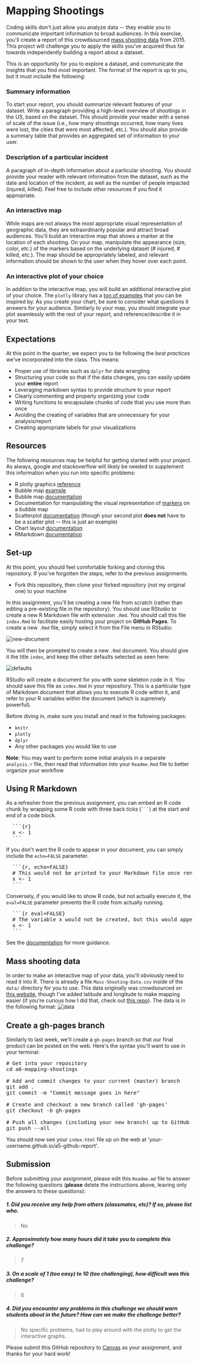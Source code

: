 Mapping Shootings
=================

Coding skills don't just allow you analyze data -- they enable you to communicate important information to broad audiences. In this exercise, you'll create a report of this crowdsourced <a href="http://www.shootingtracker.com/wiki/Mass_Shootings_in_2015" target="_blank">mass shooting data</a> from 2015. This project will challenge you to apply the skills you've acquired thus far towards independently building a report about a dataset.

This is an opportunity for you to explore a dataset, and communicate the insights that you find most important. The format of the report is up to you, but it must include the following:

### Summary information

To start your report, you should summarize relevant features of your dataset. Write a paragraph providing a high-level overview of shootings in the US, based on the dataset. This should provide your reader with a sense of scale of the issue (i.e., how many shootings occurred, how many lives were lost, the cities that were most affected, etc.). You should also provide a summary table that provides an aggregated set of information to your user.

### Description of a particular incident

A paragraph of in-depth information about a particular shooting. You should provide your reader with relevant information from the dataset, such as the date and location of the incident, as well as the number of people impacted (injured, killed). Feel free to include other resources if you find it appropriate.

### An interactive map

While maps are not always the most appropriate visual representation of geographic data, they are extraordinarily popular and attract broad audiences. You'll build an interactive map that shows a marker at the location of each shooting. On your map, manipulate the appearance (size, color, etc.) of the markers based on the underlying dataset (\# injured, \# killed, etc.). The map should be appropriately labeled, and relevant information should be shown to the user when they hover over each point.

### An interactive plot of your choice

In addition to the interactive map, you will build an additional interactive plot of your choice. The `plotly` library has a [ton of examples](https://plot.ly/r/#basic-charts) that you can be inspired by. As you create your chart, be sure to consider what questions it answers for your audience. Similarly to your map, you should integrate your plot seamlessly with the rest of your report, and reference/describe it in your text.

Expectations
------------

At this point in the quarter, we expect you to be following the *best practices* we've incorporated into the class. This means:

-   Proper use of libraries such as `dplyr` for data wrangling
-   Structuring your code so that if the data changes, you can easily update your **entire** report
-   Leveraging markdown syntax to provide structure to your report
-   Clearly commenting and properly organizing your code
-   Writing functions to encapsulate chunks of code that you use more than once
-   Avoiding the creating of variables that are unnecessary for your analysis/report
-   Creating appropriate labels for your visualizations

Resources
---------

The following resources may be helpful for getting started with your project. As always, google and stackoverflow will likely be needed to supplement this information when you run into specific problems:

-   R plotly graphics [reference](https://plot.ly/r/reference/)
-   Bubble map [example](https://plot.ly/r/bubble-maps/)
-   Bubble map [documentation](https://plot.ly/r/reference/#scattergeo)
-   Documentation for manipulating the visual representation of [markers](https://plot.ly/r/reference/#scattergeo-marker) on a bubble map
-   Scatterplot [documentation](https://plot.ly/r/reference/#scatter) (though your second plot **does not** have to be a scatter plot -- this is just an example)
-   Chart layout [documentation](https://plot.ly/r/reference/#layout)
-   RMarkdown [documentation](http://rmarkdown.rstudio.com/)

Set-up
------

At this point, you should feel comfortable forking and cloning this repository. If you've forgotten the steps, refer to the previous assignments.

-   Fork this repository, then clone your forked repository (*not* my original one) to your machine

In this assignment, you'll be creating a new file from scratch (rather than editing a pre-existing file in the repository). You should use RStudio to create a new R Markdown file with extension `.Rmd`. You should call this file `index.Rmd` to facilitate easily hosting your project on **GitHub Pages**. To create a new `.Rmd` file, simply select it from the File menu in RStudio:

![new-document](imgs/new-document.png)

You will then be prompted to create a new `.Rmd` document. You should give it the title `index`, and keep the other defaults selected as seen here:

![defaults](imgs/defaults.png)

RStudio will create a document for you with some skeleton code in it. You should save this file as `index.Rmd` in your repository. This is a particular type of Markdown document that allows you to execute R code within it, and refer to your R variables within the document (which is supremely powerful).

Before diving in, make sure you install and read in the following packages:

-   `knitr`
-   `plotly`
-   `dplyr`
-   Any other packages you would like to use

**Note**: You may want to perform some initial analysis in a separate `analysis.r` file, then read that information into your `Readme.Rmd` file to better organize your workflow.

Using R Markdown
----------------

As a refresher from the previous assignment, you can embed an R code chunk by wrapping some R code with three back ticks (```` ``` ````) at the start and end of a code block.

<pre>
  ```&#123;r}
  x <- 1
  ```
</pre>
If you don't want the R code to appear in your document, you can simply include the `echo=FALSE` parameter.

<pre>
  ```&#123;r, echo=FALSE}
  # This would not be printed to your Markdown file once rendered.
  x <- 1
  ```
</pre>
Conversely, if you would like to show R code, but not actually execute it, the `eval=FALSE` parameter prevents the R code from actually running.
<pre>
  ```&#123;r eval=FALSE}
  # The variable x would not be created, but this would appear in your Markdown document for your user to see.
  x <- 1
  ```
</pre>
See the <a href="http://rmarkdown.rstudio.com/" target="_blank">documentation</a> for more guidance.

Mass shooting data
------------------

In order to make an interactive map of your data, you'll obviously need to read it into R. There is already a file `Mass-Shooting-Data.csv` inside of the `data/` directory for you to use. This data originally was crowdsourced on <a href="http://www.shootingtracker.com/wiki/Mass_Shootings_in_2015" target="_blank">this website</a>, though I've added latitude and longitude to make mapping easier (if you're curious how I did that, check out <a href="http://github.com/mkfreeman/geolocate-shootings" target="_blank">this repo</a>). The data is in the following format: ![data](imgs/data.png)

Create a gh-pages branch
------------------------

Similarly to last week, we'll create a `gh-pages` branch so that our final product can be posted on the web. Here's the syntax you'll want to use in your terminal:

<pre>
# Get into your repository
cd a6-mapping-shootings

# Add and commit changes to your current (master) branch
git add .
git commit -m "Commit message goes in here"

# Create and checkout a new branch called 'gh-pages'
git checkout -b gh-pages

# Push all changes (including your new branch) up to GitHub
git push --all
</pre>
You should now see your `index.html` file up on the web at 'your-username.github.io/a5-github-report'.

Submission
----------

Before submitting your assignment, please edit this `Readme.md` file to answer the following questions (**please** delete the instructions above, leaving only the answers to these questions):

##### 1. Did you receive any help from others (classmates, etc)? If so, please list who.

> No

##### 2. Approximately how many hours did it take you to complete this challenge?

> 7

##### 3. On a scale of 1 (too easy) to 10 (too challenging), how difficult was this challenge?

> 6

##### 4. Did you encounter any problems in this challenge we should warn students about in the future? How can we make the challenge better?

> No specific problems, had to play around with the plotly to get the interactive graphs.

Please submit this GitHub repository to <a href="https://canvas.uw.edu/courses/1023398/assignments/3077686" target="_blank">Canvas</a> as your assignment, and thanks for your hard work!
